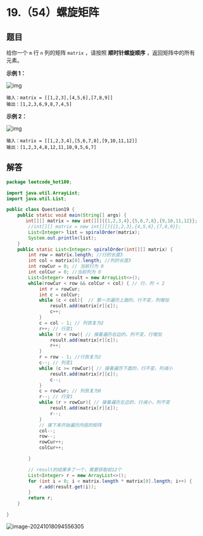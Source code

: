 # 19.（54）螺旋矩阵

## 题目

给你一个 `m` 行 `n` 列的矩阵 `matrix` ，请按照 **顺时针螺旋顺序** ，返回矩阵中的所有元素。

 

**示例 1：**

![img](https://panger-1330565050.cos.ap-beijing.myqcloud.com/202410180944319.jpeg)

```
输入：matrix = [[1,2,3],[4,5,6],[7,8,9]]
输出：[1,2,3,6,9,8,7,4,5]
```

**示例 2：**

![img](https://panger-1330565050.cos.ap-beijing.myqcloud.com/202410180944325.jpeg)

```
输入：matrix = [[1,2,3,4],[5,6,7,8],[9,10,11,12]]
输出：[1,2,3,4,8,12,11,10,9,5,6,7]
```

## 解答

```java
package leetcode_hot100;

import java.util.ArrayList;
import java.util.List;

public class Question19 {
    public static void main(String[] args) {
       int[][] matrix = new int[][]{{1,2,3,4},{5,6,7,8},{9,10,11,12}};
        //int[][] matrix = new int[][]{{1,2,3},{4,5,6},{7,8,9}};
        List<Integer> list = spiralOrder(matrix);
        System.out.println(list);
    }
    public static List<Integer> spiralOrder(int[][] matrix) {
        int row = matrix.length; //行的长度3
        int col = matrix[0].length; //列的长度3
        int rowCur = 0; // 当前行为 0
        int colCur = 0; //当前列为 0
        List<Integer> result = new ArrayList<>();
        while(rowCur < row && colCur < col) { // 行，列 < 2
            int r = rowCur;
            int c = colCur;
            while (c < col){  // 第一次遍历上面的，行不变，列增加
                result.add(matrix[r][c]);
                c++;
            }
            c = col - 1; // 列恢复为2
            r++; // 行变1
            while (r < row){ // 接着遍历右边的，列不变，行增加
                result.add(matrix[r][c]);
                r++;
            }
            r = row - 1; //行恢复为2
            c--; // 列变1
            while (c >= rowCur){ // 接着遍历下面的，行不变，列减小
                result.add(matrix[r][c]);
                c--;
            }
            c = rowCur; // 列恢复为0
            r--; // 行变1
            while (r > rowCur){ // 接着遍历左边的，行减小，列不变
                result.add(matrix[r][c]);
                r--;
            }
            // 接下来开始遍历内层的矩阵
            col--;
            row--;
            rowCur++;
            colCur++;

        }

        // result的结果多了一个，需要获取前12个
        List<Integer> r = new ArrayList<>();
        for (int i = 0; i < matrix.length * matrix[0].length; i++) {
            r.add(result.get(i));
        }
        return r;
    }

}

```

![image-20241018094556305](https://panger-1330565050.cos.ap-beijing.myqcloud.com/202410180945489.png)